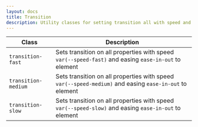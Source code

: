 ```yaml
---
layout: docs
title: Transition
description: Utility classes for setting transition all with speed and easing
---
```


| Class               | Description                                                                                            |
| ------------------- | ------------------------------------------------------------------------------------------------------ |
| `transition-fast`   | Sets transition on all properties with speed `var(--speed-fast)` and easing `ease-in-out` to element   |
| `transition-medium` | Sets transition on all properties with speed `var(--speed-medium)` and easing `ease-in-out` to element |
| `transition-slow`   | Sets transition on all properties with speed `var(--speed-slow)` and easing `ease-in-out` to element   |
